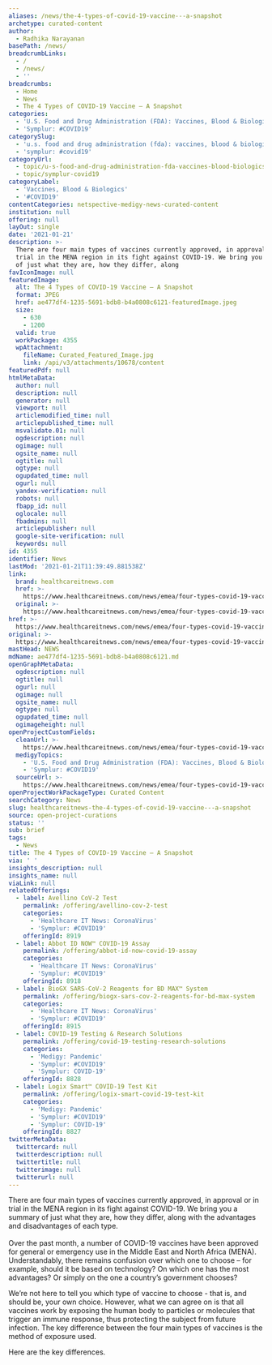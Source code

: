 ```yaml
---
aliases: /news/the-4-types-of-covid-19-vaccine---a-snapshot
archetype: curated-content
author:
  - Radhika Narayanan
basePath: /news/
breadcrumbLinks:
  - /
  - /news/
  - ''
breadcrumbs:
  - Home
  - News
  - The 4 Types of COVID-19 Vaccine – A Snapshot
categories:
  - 'U.S. Food and Drug Administration (FDA): Vaccines, Blood & Biologics'
  - 'Symplur: #COVID19'
categorySlug:
  - 'u.s. food and drug administration (fda): vaccines, blood & biologics'
  - 'symplur: #covid19'
categoryUrl:
  - topic/u-s-food-and-drug-administration-fda-vaccines-blood-biologics
  - topic/symplur-covid19
categoryLabel:
  - 'Vaccines, Blood & Biologics'
  - '#COVID19'
contentCategories: netspective-medigy-news-curated-content
institution: null
offering: null
layOut: single
date: '2021-01-21'
description: >-
  There are four main types of vaccines currently approved, in approval or in
  trial in the MENA region in its fight against COVID-19. We bring you a summary
  of just what they are, how they differ, along
favIconImage: null
featuredImage:
  alt: The 4 Types of COVID-19 Vaccine – A Snapshot
  format: JPEG
  href: ae477df4-1235-5691-bdb8-b4a0808c6121-featuredImage.jpeg
  size:
    - 630
    - 1200
  valid: true
  workPackage: 4355
  wpAttachment:
    fileName: Curated_Featured_Image.jpg
    link: /api/v3/attachments/10678/content
featuredPdf: null
htmlMetaData:
  author: null
  description: null
  generator: null
  viewport: null
  articlemodified_time: null
  articlepublished_time: null
  msvalidate.01: null
  ogdescription: null
  ogimage: null
  ogsite_name: null
  ogtitle: null
  ogtype: null
  ogupdated_time: null
  ogurl: null
  yandex-verification: null
  robots: null
  fbapp_id: null
  oglocale: null
  fbadmins: null
  articlepublisher: null
  google-site-verification: null
  keywords: null
id: 4355
identifier: News
lastMod: '2021-01-21T11:39:49.881538Z'
link:
  brand: healthcareitnews.com
  href: >-
    https://www.healthcareitnews.com/news/emea/four-types-covid-19-vaccine-snapshot
  original: >-
    https://www.healthcareitnews.com/news/emea/four-types-covid-19-vaccine-snapshot
href: >-
  https://www.healthcareitnews.com/news/emea/four-types-covid-19-vaccine-snapshot
original: >-
  https://www.healthcareitnews.com/news/emea/four-types-covid-19-vaccine-snapshot
mastHead: NEWS
mdName: ae477df4-1235-5691-bdb8-b4a0808c6121.md
openGraphMetaData:
  ogdescription: null
  ogtitle: null
  ogurl: null
  ogimage: null
  ogsite_name: null
  ogtype: null
  ogupdated_time: null
  ogimageheight: null
openProjectCustomFields:
  cleanUrl: >-
    https://www.healthcareitnews.com/news/emea/four-types-covid-19-vaccine-snapshot
  medigyTopics:
    - 'U.S. Food and Drug Administration (FDA): Vaccines, Blood & Biologics'
    - 'Symplur: #COVID19'
  sourceUrl: >-
    https://www.healthcareitnews.com/news/emea/four-types-covid-19-vaccine-snapshot
openProjectWorkPackageType: Curated Content
searchCategory: News
slug: healthcareitnews-the-4-types-of-covid-19-vaccine---a-snapshot
source: open-project-curations
status: ''
sub: brief
tags:
  - News
title: The 4 Types of COVID-19 Vaccine – A Snapshot
via: ' '
insights_description: null
insights_name: null
viaLink: null
relatedOfferings:
  - label: Avellino CoV-2 Test
    permalink: /offering/avellino-cov-2-test
    categories:
      - 'Healthcare IT News: CoronaVirus'
      - 'Symplur: #COVID19'
    offeringId: 8919
  - label: Abbot ID NOW™ COVID-19 Assay
    permalink: /offering/abbot-id-now-covid-19-assay
    categories:
      - 'Healthcare IT News: CoronaVirus'
      - 'Symplur: #COVID19'
    offeringId: 8918
  - label: BioGX SARS-CoV-2 Reagents for BD MAX™ System
    permalink: /offering/biogx-sars-cov-2-reagents-for-bd-max-system
    categories:
      - 'Healthcare IT News: CoronaVirus'
      - 'Symplur: #COVID19'
    offeringId: 8915
  - label: COVID-19 Testing & Research Solutions
    permalink: /offering/covid-19-testing-research-solutions
    categories:
      - 'Medigy: Pandemic'
      - 'Symplur: #COVID19'
      - 'Symplur: COVID-19'
    offeringId: 8828
  - label: Logix Smart™ COVID-19 Test Kit
    permalink: /offering/logix-smart-covid-19-test-kit
    categories:
      - 'Medigy: Pandemic'
      - 'Symplur: #COVID19'
      - 'Symplur: COVID-19'
    offeringId: 8827
twitterMetaData:
  twittercard: null
  twitterdescription: null
  twittertitle: null
  twitterimage: null
  twitterurl: null
---
```

<p>There are four main types of vaccines currently approved, in approval or in trial in the MENA region in its fight against COVID-19. We bring you a summary of just what they are, how they differ, along with the advantages and disadvantages of each type.<br><br>Over the past month, a number of COVID-19 vaccines have been approved for general or emergency use in the Middle East and North Africa (MENA). Understandably, there remains confusion over which one to choose – for example, should it be based on technology? On which one has the most advantages? Or simply on the one a country’s government chooses?</p><p>We’re not here to tell you which type of vaccine to choose - that is, and should be, your own choice. However, what we can agree on is that all vaccines work by exposing the human body to particles or molecules that trigger an immune response, thus protecting the subject from future infection. The key difference between the four main types of vaccines is the method of exposure used.</p><p>Here are the key differences.</p>